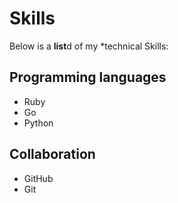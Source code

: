 # Skills

Below is a **list**d of my *technical Skills:

## Programming languages
- Ruby
- Go
- Python

## Collaboration
- GitHub
- Git
